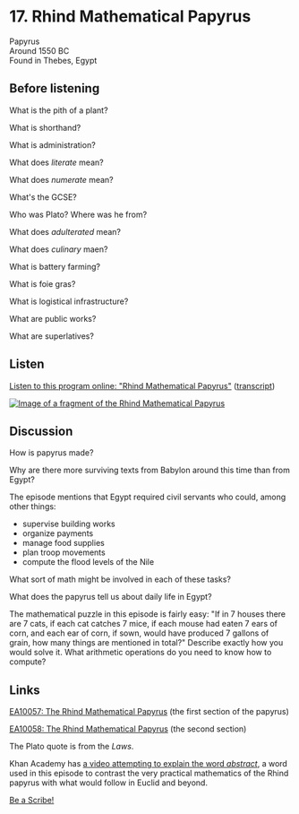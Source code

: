 # 17. Rhind Mathematical Papyrus

Papyrus  
Around 1550 BC  
Found in Thebes, Egypt


## Before listening

What is the pith of a plant?

What is shorthand?

What is administration?

What does *literate* mean?

What does *numerate* mean?

What's the GCSE?

Who was Plato? Where was he from?

What does *adulterated* mean?

What does *culinary* maen?

What is battery farming?

What is foie gras?

What is logistical infrastructure?

What are public works?

What are superlatives?


## Listen

[Listen to this program online:
"Rhind Mathematical Papyrus"](http://www.bbc.co.uk/ahistoryoftheworld/objects/y1T3knf-T66RwWyEt_cZBw)
([transcript](http://www.bbc.co.uk/ahistoryoftheworld/about/transcripts/episode17/))

[![Image of a fragment of the Rhind Mathematical Papyrus](https://upload.wikimedia.org/wikipedia/commons/d/d9/Rhind_Mathematical_Papyrus.jpg)](http://www.britishmuseum.org/research/collection_online/collection_object_details/collection_image_gallery.aspx?assetId=366139001&objectId=110036&partId=1#more-views)


## Discussion

How is papyrus made?

Why are there more surviving texts from Babylon around this time than from Egypt?

The episode mentions that Egypt required civil servants who could, among other things:

*   supervise building works
*   organize payments
*   manage food supplies
*   plan troop movements
*   compute the flood levels of the Nile

What sort of math might be involved in each of these tasks?

What does the papyrus tell us about daily life in Egypt?

The mathematical puzzle in this episode is fairly easy: "If in 7 houses
there are 7 cats, if each cat catches 7 mice, if each mouse had eaten 7
ears of corn, and each ear of corn, if sown, would have produced 7
gallons of grain, how many things are mentioned in total?"
Describe exactly how you would solve it.
What arithmetic operations do you need to know how to compute?


## Links

[EA10057: The Rhind Mathematical Papyrus](http://www.britishmuseum.org/research/collection_online/collection_object_details.aspx?objectId=117389&partId=1)
(the first section of the papyrus)

[EA10058: The Rhind Mathematical Papyrus](http://www.britishmuseum.org/research/collection_online/collection_object_details.aspx?objectId=110036&partId=1)
(the second section)

The Plato quote is from the *Laws*.

Khan Academy has [a video attempting to explain the word
*abstract*](https://www.youtube.com/watch?v=ZOYRb2sYrL0),
a word used in this episode to contrast the very practical mathematics
of the Rhind papyrus with what would follow in Euclid and beyond.

[Be a Scribe!](http://www.ancient.eu/article/189/)
